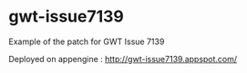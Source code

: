 gwt-issue7139
=============

Example of the patch for GWT Issue 7139

Deployed on appengine : http://gwt-issue7139.appspot.com/